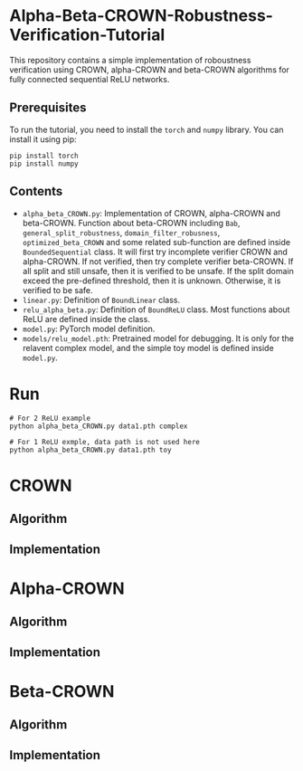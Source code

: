 # Alpha-Beta-CROWN-Robustness-Verification-Tutorial 
This repository contains a simple implementation of roboustness verification using CROWN, alpha-CROWN and beta-CROWN algorithms for fully connected sequential ReLU networks. 

## Prerequisites 
To run the tutorial, you need to install the `torch` and `numpy` library. You can install it using pip: 
```
pip install torch
pip install numpy
```

## Contents
- `alpha_beta_CROWN.py`: Implementation of CROWN, alpha-CROWN and beta-CROWN. Function about beta-CROWN including `Bab`, `general_split_robustness`, `domain_filter_robusness`, `optimized_beta_CROWN` and some related sub-function are defined inside `BoundedSequential` class. It will first try incomplete verifier CROWN and alpha-CROWN. If not verified, then try complete verifier beta-CROWN. If all split and still unsafe, then it is verified to be unsafe. If the split domain exceed the pre-defined threshold, then it is unknown. Otherwise, it is verified to be safe.
- `linear.py`: Definition of `BoundLinear` class. 
- `relu_alpha_beta.py`: Definition of `BoundReLU` class. Most functions about ReLU are defined inside the  class.
- `model.py`: PyTorch model definition.  
- `models/relu_model.pth`: Pretrained model for debugging. It is only for the relavent complex model, and the simple toy model is defined inside `model.py`. 

# Run
```
# For 2 ReLU example
python alpha_beta_CROWN.py data1.pth complex

# For 1 ReLU exmple, data path is not used here
python alpha_beta_CROWN.py data1.pth toy
```
# CROWN
## Algorithm

## Implementation

# Alpha-CROWN
## Algorithm

## Implementation

# Beta-CROWN
## Algorithm

## Implementation
